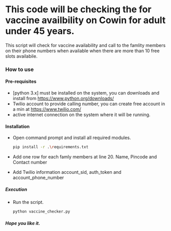 # This code will be checking the for vaccine availbility on Cowin for adult under 45 years.

This script will check for vaccine availability and call to the famlity members on their phone numbers when available when there are more than 10 free slots availabile.

### How to use

#### Pre-requisites
* [python 3.x] must be installed on the system, you can downloads and install from https://www.python.org/downloads/
* Twilio account to provide calling number, you can create free account in a min at https://www.twilio.com/
* active internet connection on the system where it will be running.

#### Installation
* Open command prompt and install all required modules.
    ```sh
    pip install -r .\requirements.txt
    ```

* Add one row for each famly members at line 20. Name, Pincode and Contact number 
* Add Twilio information account_sid, auth_token and account_phone_number

##### Execution 

* Run the script.
    ```sh
    python vaccine_checker.py
    ```

##### Hope you like it.
